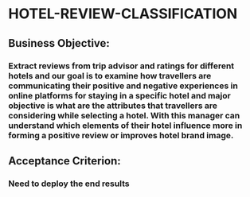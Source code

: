 # HOTEL-REVIEW-CLASSIFICATION


## Business Objective:
### Extract reviews from trip advisor and ratings for different hotels and our goal is to examine how travellers are communicating their positive and negative experiences in online platforms for staying in a specific hotel and major objective is what are the attributes that travellers are considering while selecting a hotel. With this manager can understand which elements of their hotel influence more in forming a positive review or improves hotel brand image.



## Acceptance Criterion: 
### Need to deploy the end results 
